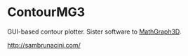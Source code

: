 # ContourMG3
GUI-based contour plotter. Sister software to [MathGraph3D](https://github.com/sam-lb/mathgraph3d).

http://sambrunacini.com/
